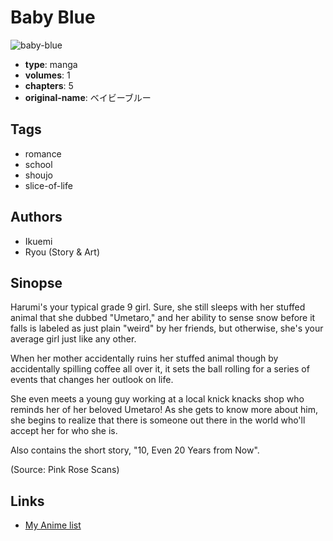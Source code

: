 # Baby Blue

![baby-blue](https://cdn.myanimelist.net/images/manga/1/34405.jpg)

-   **type**: manga
-   **volumes**: 1
-   **chapters**: 5
-   **original-name**: ベイビーブルー

## Tags

-   romance
-   school
-   shoujo
-   slice-of-life

## Authors

-   Ikuemi
-   Ryou (Story & Art)

## Sinopse

Harumi's your typical grade 9 girl. Sure, she still sleeps with her stuffed animal that she dubbed "Umetaro," and her ability to sense snow before it falls is labeled as just plain "weird" by her friends, but otherwise, she's your average girl just like any other.

When her mother accidentally ruins her stuffed animal though by accidentally spilling coffee all over it, it sets the ball rolling for a series of events that changes her outlook on life.

She even meets a young guy working at a local knick knacks shop who reminds her of her beloved Umetaro! As she gets to know more about him, she begins to realize that there is someone out there in the world who'll accept her for who she is.

Also contains the short story, "10, Even 20 Years from Now".

(Source: Pink Rose Scans)

## Links

-   [My Anime list](https://myanimelist.net/manga/21362/Baby_Blue)
